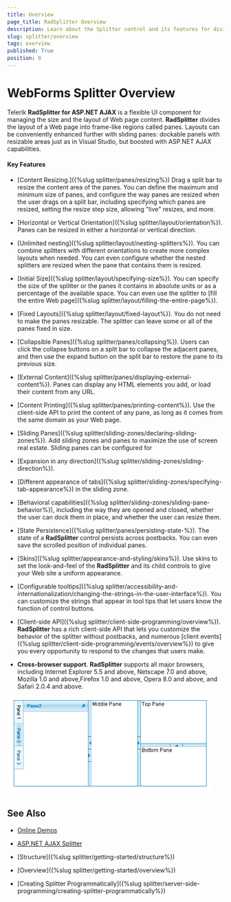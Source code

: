 ```yaml
---
title: Overview
page_title: RadSplitter Overview
description: Learn about the Splitter control and its features for dividing content into resizable and collapsible panes.
slug: splitter/overview
tags: overview
published: True
position: 0
---
```


# WebForms Splitter Overview

Telerik __RadSplitter for ASP.NET AJAX__ is a flexible UI component for managing the size and the layout of Web page content. __RadSplitter__ divides the layout of a Web page into frame-like regions called panes. Layouts can be conveniently enhanced further with sliding panes: dockable panels with resizable areas just as in Visual Studio, but boosted with ASP.NET AJAX capabilities. 

#### Key Features

* [Content Resizing.]({%slug splitter/panes/resizing%}) Drag a split bar to resize the content area of the panes. You can define the maximum and minimum size of panes, and configure the way panes are resized when the user drags on a split bar, including specifying which panes are resized, setting the resize step size, allowing "live" resizes, and more.

* [Horizontal or Vertical Orientation]({%slug splitter/layout/orientation%}). Panes can be resized in either a horizontal or vertical direction.

* [Unlimited nesting]({%slug splitter/layout/nesting-splitters%}). You can combine splitters with different orientations to create more complex layouts when needed. You can even configure whether the nested splitters are resized when the pane that contains them is resized.

* [Initial Size]({%slug splitter/layout/specifying-size%}). You can specify the size of the splitter or the panes it contains in absolute units or as a percentage of the available space. You can even use the splitter to [fill the entire Web page]({%slug splitter/layout/filling-the-entire-page%}).

* [Fixed Layouts]({%slug splitter/layout/fixed-layout%}). You do not need to make the panes resizable. The splitter can leave some or all of the panes fixed in size.

* [Collapsible Panes]({%slug splitter/panes/collapsing%}). Users can click the collapse buttons on a split bar to collapse the adjacent panes, and then use the expand button on the split bar to restore the pane to its previous size.

* [External Content]({%slug splitter/panes/displaying-external-content%}). Panes can display any HTML elements you add, or load their content from any URL.

* [Content Printing]({%slug splitter/panes/printing-content%}). Use the client-side API to print the content of any pane, as long as it comes from the same domain as your Web page.

* [Sliding Panes]({%slug splitter/sliding-zones/declaring-sliding-zones%}). Add sliding zones and panes to maximize the use of screen real estate. Sliding panes can be configured for

* [Expansion in any direction]({%slug splitter/sliding-zones/sliding-direction%}).

* [Different appearance of tabs]({%slug splitter/sliding-zones/specifying-tab-appearance%}) in the sliding zone.

* [Behavioral capabilities]({%slug splitter/sliding-zones/sliding-pane-behavior%}), including the way they are opened and closed, whether the user can dock them in place, and whether the user can resize them.

* [State Persistence]({%slug splitter/panes/persisting-state-%}). The state of a __RadSplitter__ control persists across postbacks. You can even save the scrolled position of individual panes.

* [Skins]({%slug splitter/appearance-and-styling/skins%}). Use skins to set the look-and-feel of the __RadSplitter__ and its child controls to give your Web site a uniform appearance.

* [Configurable tooltips]({%slug splitter/accessibility-and-internationalization/changing-the-strings-in-the-user-interface%}). You can customize the strings that appear in tool tips that let users know the function of control buttons.

* [Client-side API]({%slug splitter/client-side-programming/overview%}). __RadSplitter__ has a rich client-side API that lets you customize the behavior of the splitter without postbacks, and numerous [client events]({%slug splitter/client-side-programming/events/overview%}) to give you every opportunity to respond to the changes that users make.

* __Cross-browser support__. __RadSplitter__ supports all major browsers, including Internet Explorer 5.5 and above, Netscape 7.0 and above, Mozilla 1.0 and above,Firefox 1.0 and above, Opera 8.0 and above, and Safari 2.0.4 and above.

![](images/radsplitter.png)

## See Also

 * [Online Demos](https://demos.telerik.com/aspnet-ajax/splitter/examples/overview/defaultvb.aspx)
 
 * [ASP.NET AJAX Splitter](https://www.telerik.com/products/aspnet-ajax/splitter.aspx)

 * [Structure]({%slug splitter/getting-started/structure%})

 * [Overview]({%slug splitter/getting-started/overview%})

 * [Creating Splitter Programmatically]({%slug splitter/server-side-programming/creating-splitter-programmatically%})
